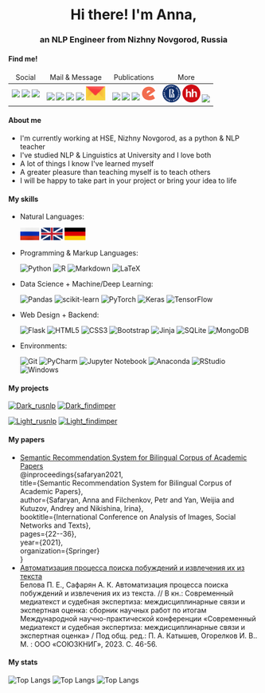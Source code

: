 <h1 align="center">Hi there! I'm Anna,</h1>
<h3 align="center">an NLP Engineer from Nizhny Novgorod, Russia</h3>

<!--
**AnnaSafaryan/AnnaSafaryan** is a ✨ _special_ ✨ repository because its `README.md` (this file) appears on your GitHub profile.

Here are some ideas to get you started:

- 🔭 I’m currently working on ...
- 🌱 I’m currently learning ...
- 👯 I’m looking to collaborate on ...
- 🤔 I’m looking for help with ...
- 💬 Ask me about ...
- 📫 How to reach me: ...
- 😄 Pronouns: ...
- ⚡ Fun fact: ...
-->

<h4>Find me!</h4>
<table>
        <thead align="center">
            <tr>
                <td>Social</td>
                <td>Mail & Message</td>
                <td>Publications</td>
                <td>More</td>
            </tr>
        </thead>
        <tbody>
            <tr>
                <td>
                    <a href="https://www.facebook.com/annasafaryan813/"><img src="https://img.shields.io/badge/Facebook-1877F2?style=for-the-badge&logo=facebook&logoColor=white"></a>
                    <a href="https://www.linkedin.com/in/anna-safaryan-468262292/"><img src="https://img.shields.io/badge/LinkedIn-0077B5?style=for-the-badge&logo=linkedin&logoColor=white"></a> 
                    <a href="https://vk.com/anna_safaryan"><img src="https://img.shields.io/badge/вконтакте-%232E87FB.svg?&style=for-the-badge&logo=vk&logoColor=white"></a>
                </td>
                <td>
                    <a href="mailto:anna.safaryan.813@gmail.com"><img src="https://img.shields.io/badge/Gmail-D14836?style=for-the-badge&logo=gmail&logoColor=white"></a>
                    <a href="https://t.me/Anna_Safaryan"><img src="https://img.shields.io/badge/Telegram-2CA5E0?style=for-the-badge&logo=telegram&logoColor=white"></a>
                    <a href="https://discordapp.com/users/509425499634925569"><img src="https://img.shields.io/badge/Discord-5865F2?style=for-the-badge&logo=discord&logoColor=white"></a>
                    <a href="https://join.skype.com/invite/Hn3GFbO1K0f3"><img src="https://img.shields.io/badge/Skype-00AFF0?style=for-the-badge&logo=skype&logoColor=white"></a>
                    <a href="mailto:anna.safaryan-813@yandex.ru"><img src="img/social/ya_mail.png"></a>
                </td>
                <td>
                   <a href="https://scholar.google.com/citations?user=cJEmZ2sAAAAJ&hl=ru"><img src="https://img.shields.io/badge/Google%20Scholar-4285F4.svg?style=for-the-badge&logo=Google-Scholar&logoColor=white"></a>
                   <a href="https://orcid.org/0000-0002-3063-3955"><img src="https://img.shields.io/badge/ORCID-A6CE39.svg?style=for-the-badge&logo=ORCID&logoColor=white"></a>
                   <a href="https://www.webofscience.com/wos/author/record/49229718"><img src="https://img.shields.io/badge/Clarivate-93FF9E.svg?style=for-the-badge&logo=Clarivate&logoColor=black"></a>
                   <a href="https://elibrary.ru/author_profile.asp?authorid=1216442"><img src="img/social/elibrary.png"></a>
                </td>
                <td>
                    <a href="https://www.hse.ru/staff/anna_safaryan/"><img src="img/social/hse.png"></a>
                    <a href="https://nn.hh.ru/resume/ce99b07bff0b7d81cf0039ed1f73473944436e"><img src="img/social/hh.png"></a>
                    <a href="https://github.com/AnnaSafaryan"><img src="https://img.shields.io/badge/GitHub-181717.svg?style=for-the-badge&logo=GitHub&logoColor=white"></a>
                </td>
            </tr>
        </tbody>
</table>

<h4>About me</h4>
<ul>
    <li>
        I'm currently working at HSE, Nizhny Novgorod, as a python & NLP teacher
    </li>
    <li>
        I've studied NLP & Linguistics at University and I love both
    </li>
    <li>
        A lot of things I know I've learned myself
    </li>
    <li>
        A greater pleasure than teaching myself is to teach others
    </li>
    <li>
        I will be happy to take part in your project or bring your idea to life
    </li>

</ul>

<h4>My skills</h4>

<ul>
   <li>
   Natural Languages:

   ![ru](img/lang/ru.png)
   ![en](img/lang/en.png)
   ![de](img/lang/de.png)

   </li>

   <li>
   Programming & Markup Languages:

   ![Python](https://img.shields.io/badge/python-3670A0?style=for-the-badge&logo=python&logoColor=ffdd54)
   ![R](https://img.shields.io/badge/r-%23276DC3.svg?style=for-the-badge&logo=r&logoColor=white)
   ![Markdown](https://img.shields.io/badge/markdown-%23000000.svg?style=for-the-badge&logo=markdown&logoColor=white)
   ![LaTeX](https://img.shields.io/badge/latex-%23008080.svg?style=for-the-badge&logo=latex&logoColor=white)
   
   </li>

   <li>
   Data Science + Machine/Deep Learning:

   ![Pandas](https://img.shields.io/badge/pandas-%23150458.svg?style=for-the-badge&logo=pandas&logoColor=white)
   ![scikit-learn](https://img.shields.io/badge/scikit--learn-%23F7931E.svg?style=for-the-badge&logo=scikit-learn&logoColor=white)
   ![PyTorch](https://img.shields.io/badge/PyTorch-%23EE4C2C.svg?style=for-the-badge&logo=PyTorch&logoColor=white)
   ![Keras](https://img.shields.io/badge/Keras-%23D00000.svg?style=for-the-badge&logo=Keras&logoColor=white) 
   ![TensorFlow](https://img.shields.io/badge/TensorFlow-%23FF6F00.svg?style=for-the-badge&logo=TensorFlow&logoColor=white)
   
   </li>

   <li>
   Web Design + Backend:

   ![Flask](https://img.shields.io/badge/flask-%23000.svg?style=for-the-badge&logo=flask&logoColor=white)
   ![HTML5](https://img.shields.io/badge/html5-%23E34F26.svg?style=for-the-badge&logo=html5&logoColor=white)
   ![CSS3](https://img.shields.io/badge/css3-%231572B6.svg?style=for-the-badge&logo=css3&logoColor=white)
   ![Bootstrap](https://img.shields.io/badge/bootstrap-%238511FA.svg?style=for-the-badge&logo=bootstrap&logoColor=white)
   ![Jinja](https://img.shields.io/badge/jinja-white.svg?style=for-the-badge&logo=jinja&logoColor=black)
   ![SQLite](https://img.shields.io/badge/sqlite-%2307405e.svg?style=for-the-badge&logo=sqlite&logoColor=white)
   ![MongoDB](https://img.shields.io/badge/MongoDB-%234ea94b.svg?style=for-the-badge&logo=mongodb&logoColor=white)

   </li>

   <li>
   Environments:

   ![Git](https://img.shields.io/badge/git-%23F05033.svg?style=for-the-badge&logo=git&logoColor=white)
   ![PyCharm](https://img.shields.io/badge/pycharm-143?style=for-the-badge&logo=pycharm&logoColor=black&color=black&labelColor=green)
   ![Jupyter Notebook](https://img.shields.io/badge/jupyter-%23FA0F00.svg?style=for-the-badge&logo=jupyter&logoColor=white)
   ![Anaconda](https://img.shields.io/badge/Anaconda-%2344A833.svg?style=for-the-badge&logo=anaconda&logoColor=white)
   ![RStudio](https://img.shields.io/badge/RStudio-4285F4?style=for-the-badge&logo=rstudio&logoColor=white)
   ![Windows](https://img.shields.io/badge/Windows-0078D6?style=for-the-badge&logo=windows&logoColor=white)

</ul>


<h4>My projects</h4>

   [![Dark_rusnlp](https://github-readme-stats.vercel.app/api/pin/?username=annasafaryan&repo=rusnlp&theme=dark&bg_color=00000000&text_color=fff&title_color=58A6FF&icon_color=58A6FF#gh-dark-mode-only)](https://github.com/AnnaSafaryan/rusnlp#gh-dark-mode-only)
   [![Dark_findimper](https://github-readme-stats.vercel.app/api/pin/?username=annasafaryan&repo=FindImper&theme=dark&bg_color=00000000&text_color=fff&title_color=58A6FF&icon_color=58A6FF#gh-dark-mode-only)](https://github.com/AnnaSafaryan/FindImper#gh-dark-mode-only)


[//]: # (   [![Card]&#40;https://github-readme-stats.vercel.app/api/pin/?username=annasafaryan&repo=rusnlp&theme=transparent&text_color=fff&title_color=fff&icon_color=fff#gh-dark-mode-only&#41;]&#40;https://github.com/AnnaSafaryan/rusnlp&#41;)
[//]: # (   [![Card]&#40;https://github-readme-stats.vercel.app/api/pin/?username=annasafaryan&repo=FindImper&theme=transparent&text_color=9F9F9F&title_color=9F9F9F&icon_color=9F9F9F#gh-dark-mode-only&#41;]&#40;https://github.com/AnnaSafaryan/FindImper&#41;)
   
   [![Light_rusnlp](https://github-readme-stats.vercel.app/api/pin/?username=annasafaryan&repo=rusnlp&theme=default&bg_color=00000000&text_color=000000&title_color=006AFF&icon_color=006AFF#gh-light-mode-only)](https://github.com/AnnaSafaryan/rusnlp#gh-light-mode-only)
   [![Light_findimper](https://github-readme-stats.vercel.app/api/pin/?username=annasafaryan&repo=FindImper&theme=default&bg_color=00000000&text_color=000000&title_color=006AFF&icon_color=006AFF#gh-light-mode-only)](https://github.com/AnnaSafaryan/FindImper#gh-light-mode-only)
   
[//]: # (   [![Card]&#40;https://github-readme-stats.vercel.app/api/pin/?username=annasafaryan&repo=rusnlp&theme=transparent&text_color=000000&title_color=000000&icon_color=000000#gh-light-mode-only&#41;]&#40;https://github.com/AnnaSafaryan/rusnlp&#41;)
[//]: # (   [![Card]&#40;https://github-readme-stats.vercel.app/api/pin/?username=annasafaryan&repo=FindImper&theme=transparent&text_color=82AAFF&title_color=82AAFF&icon_color=82AAFF#gh-light-mode-only&#41;]&#40;https://github.com/AnnaSafaryan/FindImper&#41;)

<h4>My papers</h4>

<ul>
   <li>
      <a href="https://link.springer.com/chapter/10.1007/978-3-030-71214-3_3" style="color: 58A6FF">
      Semantic Recommendation System for Bilingual Corpus of Academic Papers
      </a>
      <br>@inproceedings{safaryan2021,
      <br>title={Semantic Recommendation System for Bilingual Corpus of Academic Papers},
      <br>author={Safaryan, Anna and Filchenkov, Petr and Yan, Weijia and Kutuzov, Andrey and Nikishina, Irina},
      <br>booktitle={International Conference on Analysis of Images, Social Networks and Texts},
      <br>pages={22--36},
      <br>year={2021},
      <br>organization={Springer}
      <br>}
   </li>

   <li>
      <a href="https://phil.rudn.ru/dokumenti/Sbornik.pdf" style="color: 58A6FF">
      Автоматизация процесса поиска побуждений и извлечения их из текста
      </a>
      <br>
      Белова П. Е., Сафарян А. К. 
      Автоматизация процесса поиска побуждений и извлечения их из текста. // 
      В кн.: Современный медиатекст и судебная экспертиза: 
      междисциплинарные связи и экспертная оценка: сборник научных работ по итогам 
      Международной научно-практической конференции «Современный медиатекст и судебная экспертиза: 
      междисциплинарные связи и экспертная оценка» / 
      Под общ. ред.: П. А. Катышев, Огорелков И. В.. М. : ООО «СОЮЗКНИГ», 2023. С. 46-56.
</li>
</ul>


<h4>My stats</h4>

<p dir="auto">

   ![Top Langs](https://github-readme-stats.vercel.app/api/top-langs/?username=annasafaryan&layout=compact&&size_weight=0&count_weight=1)
   ![Top Langs](https://github-readme-stats.vercel.app/api/top-langs/?username=annasafaryan&layout=compact&&size_weight=0.5&count_weight=0.5)
   ![Top Langs](https://github-profile-summary-cards.vercel.app/api/cards/repos-per-language?username=annasafaryan&theme=solarized_dark)
</p>
